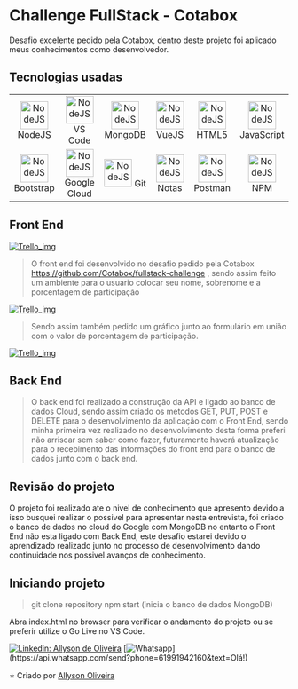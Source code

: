 # Challenge FullStack - Cotabox

Desafio excelente pedido pela Cotabox, dentro deste projeto foi aplicado meus conhecimentos como desenvolvedor.

## Tecnologias usadas

<table>
<tr>
	<td width="20%" align="center">
		<img src="https://img.icons8.com/color/48/000000/nodejs.png" heigth="40" width="50" alt="NodeJS"/>
		<span>NodeJS</span>
	</td>
	<td width="20%" align="center">
	 	<img src="https://img.icons8.com/fluent/48/000000/visual-studio-code-2019.png" heigth="40" width="50" alt="NodeJS"/>
		<span>VS Code</span>
	</td><td width="20%" align="center">
		<img src="https://img.icons8.com/color/48/000000/mongodb.png"/ heigth="40" width="50" alt="NodeJS"/>
		<span>MongoDB</span>
	</td>
	<td width="20%" align="center">
	 	<img src="https://img.icons8.com/windows/64/000000/vuejs.png" heigth="40" width="50" alt="NodeJS"/>
		<span>VueJS</span>
	</td><td width="20%" align="center">
		<img src="https://img.icons8.com/color/48/000000/html-5.png" heigth="40" width="50" alt="NodeJS"/>
		<span>HTML5</span>
	</td>
	<td width="20%" align="center">
	 	<img src="https://img.icons8.com/color/48/000000/javascript.png" heigth="40" width="50" alt="NodeJS"/>
		<span>JavaScript</span>
	</td>
</tr>
<!--Segunda parte-->
<tr>
	<td width="20%" align="center">
		<img src="https://img.icons8.com/color/48/000000/nodejs.png" heigth="40" width="50" alt="NodeJS"/>
		<span>Bootstrap</span>
	</td>
	<td width="20%" align="center">
	 	<img src="https://img.icons8.com/fluent/48/000000/visual-studio-code-2019.png" heigth="40" width="50" alt="NodeJS"/>
		<span>Google Cloud</span>
	</td><td width="20%" align="center">
		<img src="https://img.icons8.com/color/48/000000/mongodb.png"/ heigth="40" width="50" alt="NodeJS"/>
		<span>Git</span>
	</td>
	<td width="20%" align="center">
	 	<img src="https://img.icons8.com/cotton/64/000000/block.png" heigth="40" width="50" alt="NodeJS"/>
		<span>Notas</span>
	</td><td width="20%" align="center">
		<img src="https://img.icons8.com/clouds/100/000000/api.png" heigth="40" width="50" alt="NodeJS"/>
		<span>Postman</span>
	</td>
	<td width="20%" align="center">
	 	<img src="https://img.icons8.com/color/48/000000/npm.png" heigth="40" width="50" alt="NodeJS"/>
		<span>NPM</span>
	</td>
</tr>
</table>

## Front End 

[![Trello_img](https://trello-attachments.s3.amazonaws.com/5e6ab2c88109710b66a28743/5f162bd7617b2e053a4030dc/826a74473a12e461f36accbafb3500ae/fullstack_1.jpeg "Trello_img")](http://https://trello-attachments.s3.amazonaws.com/5e6ab2c88109710b66a28743/5f162bd7617b2e053a4030dc/826a74473a12e461f36accbafb3500ae/fullstack_1.jpeg "Trello_img")

> O front end foi desenvolvido no desafio pedido pela Cotabox  https://github.com/Cotabox/fullstack-challenge , sendo assim feito um ambiente para o usuario colocar seu nome, sobrenome e a porcentagem de participação 

[![Trello_img](https://trello-attachments.s3.amazonaws.com/5e6ab2c88109710b66a28743/5f162bd7617b2e053a4030dc/3b942fa6fec1fcef885322ac470de1e9/fullstack_2.jpeg "Trello_img")](http://https://trello-attachments.s3.amazonaws.com/5e6ab2c88109710b66a28743/5f162bd7617b2e053a4030dc/3b942fa6fec1fcef885322ac470de1e9/fullstack_2.jpeg "Trello_img")

> Sendo assim também pedido um gráfico junto ao formulário em união com o valor de porcentagem de participação.

[![Trello_img](https://trello-attachments.s3.amazonaws.com/5e6ab2c88109710b66a28743/5f162bd7617b2e053a4030dc/d83c416883977b1500e24f9956b70959/fullstack_3.jpeg "Trello_img")](http://https://trello-attachments.s3.amazonaws.com/5e6ab2c88109710b66a28743/5f162bd7617b2e053a4030dc/d83c416883977b1500e24f9956b70959/fullstack_3.jpeg "Trello_img")

## Back End

> O back end foi realizado a construção da API e ligado ao banco de dados Cloud, sendo assim criado os metodos GET, PUT, POST e DELETE para o desenvolvimento da aplicação com o Front End, sendo minha primeira vez realizado no desenvolvimento desta forma preferi não arriscar sem saber como fazer, futuramente haverá atualização para o recebimento das informações do front end para o banco de dados junto com o back end.

## Revisão do projeto

O projeto foi realizado ate o nivel de conhecimento que apresento devido a isso busquei realizar o possivel para apresentar nesta entrevista, foi criado o banco de dados no cloud do Google com MongoDB no entanto o Front End não esta ligado com Back End, este desafio estarei devido o aprendizado realizado junto no processo de desenvolvimento dando continuidade nos possivel avanços de conhecimento.

## Iniciando projeto

> git clone repository
> npm start  (inicia o banco de dados MongoDB)

Abra index.html no browser para verificar o andamento do projeto  ou se preferir utilize o Go Live no VS Code.

[![Linkedin: Allyson de Oliveira](https://img.shields.io/badge/-allysonoliveira-blue?style=flatsquare&logo=Linkedin&logoColor=white&link=https://www.linkedin.com/in/allyson-de-oliveira-6b3596164/)](https://www.linkedin.com/in/allyson-de-oliveira/)
[![Whatsapp](https://img.shields.io/badge/-Whatsapp-4CA143?style=flat-square&labelColor=4CA143&logo=whatsapp&logoColor=white&link=https://api.whatsapp.com/send?phone=61991942160&text=Olá!)](https://api.whatsapp.com/send?phone=61991942160&text=Olá!)

⭐️ Criado por [Allyson Oliveira](https://github.com/Allysonubius)